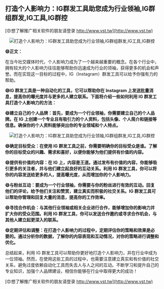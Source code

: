 ## **打造个人影响力：IG群发工具助您成为行业领袖,IG群组群发,IG工具,IG群控**

[😍想了解推广相关软件的朋友请登录 http://www.vst.tw](http://www.vst.tw)

 <center><img src="https://vst.tw/MP4/tuiguang/png/4.png" alt="打造个人影响力：IG群发工具助您成为行业领袖,IG群组群发,IG工具,IG群控"></center>

**😄正文：**

在当今社交媒体时代，个人影响力成为了一个越来越重要的概念。在各个行业中，拥有较大的个人影响力往往能够帮助你迅速成为行业的领袖，获得更多的机会和声誉。而在实现这一目标的过程中，IG（Instagram）群发工具可以给予你强有力的帮助。

**😄IG 群发工具是一种自动化的工具，它可以帮助你在 Instagram 上发送批量消息，提高你的曝光度并与更多的人建立联系。下面将介绍一些如何利用 IG 群发工具打造个人影响力的方法：**

**😄建立自己的个人品牌：首先，要成为一个行业领袖，你需要建立自己的个人品牌。在 IG 上创建一个专业且有吸引力的个人资料，包括头像、个人简介和链接等信息。确保你的个人资料能够突出你的专业领域和个人特点。**

 <center><img src="https://vst.tw/MP4/tuiguang/png/2.png" alt="打造个人影响力：IG群发工具助您成为行业领袖,IG群组群发,IG工具,IG群控"></center>

**😄确定目标受众：在使用 IG 群发工具之前，你需要明确你的目标受众是谁。了解你的目标受众的兴趣、需求和喜好，以便你能够为他们提供有价值的内容。**

**😄提供有价值的内容：在 IG 上，内容是王道。通过发布有价值的内容，你能够吸引更多的关注者，并与他们建立起良好的互动关系。利用 IG 群发工具，你可以将你的内容发送给更多的人，提高曝光度，从而增加你的个人影响力。**

**😄与粉丝互动：要成为一个行业领袖，你需要与你的粉丝进行有效的互动。回复他们的评论，给予他们关注和赞赏，建立真实而积极的社交关系。IG 群发工具可以帮助你管理和回复大量的消息，提高你的工作效率。**

**😄寻找合作机会：与其他行业领袖或相关企业进行合作，能够增加你的影响力并扩大你的受众范围。利用 IG 群发工具，你可以发送合作邀约或寻求合作机会，与其他人建立起更深入的联系。**

**😄定期评估和调整：在打造个人影响力的过程中，定期评估你的策略和效果是必要的。通过分析你的数据，了解你的内容表现和互动情况，对你的策略进行调整和优化。**

总结起来，利用 IG 群发工具可以帮助你更好地打造个人影响力，并在行业中成为一位领袖。然而，在使用这些工具的过程中，也需要注意建立真实和有价值的社交关系，避免过度依赖自动化工具而失去人与人之间的互动。不断学习和提升自己的专业知识，加强个人品牌建设，相信你能够在行业中取得更大的成功！

[😍想了解推广相关软件的朋友请登录 http://www.vst.tw](http://www.vst.tw)



